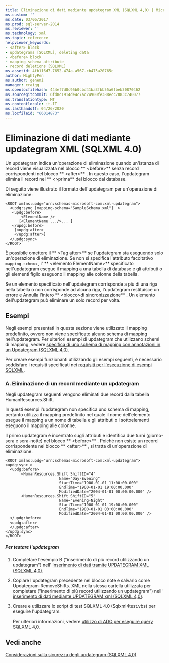 ```yaml
---
title: Eliminazione di dati mediante updategram XML (SQLXML 4,0) | Microsoft Docs
ms.custom: ''
ms.date: 03/06/2017
ms.prod: sql-server-2014
ms.reviewer: ''
ms.technology: xml
ms.topic: reference
helpviewer_keywords:
- <after> block
- updategrams [SQLXML], deleting data
- <before> block
- mapping-schema attribute
- record deletions [SQLXML]
ms.assetid: 4fb116d7-7652-474a-a567-cb475a20765c
author: MightyPen
ms.author: genemi
manager: craigg
ms.openlocfilehash: 444ef7d8c95b0cbd41ba3fbb55a6fbeb30870462
ms.sourcegitcommit: 6fd8c1914de4c7ac24900fe388ecc7883c740077
ms.translationtype: MT
ms.contentlocale: it-IT
ms.lasthandoff: 04/26/2020
ms.locfileid: "66014873"
---
```

# <a name="deleting-data-using-xml-updategrams-sqlxml-40"></a>Eliminazione di dati mediante updategram XML (SQLXML 4.0)
  Un updategram indica un'operazione di eliminazione quando un'istanza di record viene visualizzata nel blocco ** \<before>** senza record corrispondenti nel blocco ** \<after>** . In questo caso, l'updategram elimina il record nel ** \<>prima** del blocco dal database.  
  
 Di seguito viene illustrato il formato dell'updategram per un'operazione di eliminazione:  
  
```  
<ROOT xmlns:updg="urn:schemas-microsoft-com:xml-updategram">  
  <updg:sync [mapping-schema="SampleSchema.xml"]  >  
   <updg:before>  
       <ElementName />  
      [<ElementName .../>... ]  
   </updg:before>  
    [<updg:after>  
    </updg:after>]  
  </updg:sync>  
</ROOT>  
```  
  
 È possibile omettere il ** \<Tag after>** se l'updategram sta eseguendo solo un'operazione di eliminazione. Se non si specifica l'attributo facoltativo `mapping-schema` , l' ** \<elemento ElementName>** specificato nell'updategram esegue il mapping a una tabella di database e gli attributi o gli elementi figlio eseguono il mapping alle colonne della tabella.  
  
 Se un elemento specificato nell'updategram corrisponde a più di una riga nella tabella o non corrisponde ad alcuna riga, l'updategram restituisce un errore e Annulla l'intero ** \<blocco>di sincronizzazione** . Un elemento dell'updategram può eliminare un solo record per volta.  
  
## <a name="examples"></a>Esempi  
 Negli esempi presentati in questa sezione viene utilizzato il mapping predefinito, ovvero non viene specificato alcuno schema di mapping nell'updategram. Per ulteriori esempi di updategram che utilizzano schemi di mapping, vedere [specifica di uno schema di mapping con annotazioni in un Updategram &#40;SQLXML 4,0&#41;](specifying-an-annotated-mapping-schema-in-an-updategram-sqlxml-4-0.md).  
  
 Per creare esempi funzionanti utilizzando gli esempi seguenti, è necessario soddisfare i requisiti specificati nei [requisiti per l'esecuzione di esempi SQLXML](../../sqlxml/requirements-for-running-sqlxml-examples.md).  
  
### <a name="a-deleting-a-record-by-using-an-updategram"></a>A. Eliminazione di un record mediante un updategram  
 Negli updategram seguenti vengono eliminati due record dalla tabella HumanResources.Shift.  
  
 In questi esempi l'updategram non specifica uno schema di mapping, pertanto utilizza il mapping predefinito nel quale il nome dell'elemento esegue il mapping a un nome di tabella e gli attributi o i sottoelementi eseguono il mapping alle colonne.  
  
 Il primo updategram è incentrato sugli attributi e identifica due turni (giorno-sera e sera-notte) nel blocco ** \<before>** . Poiché non esiste un record corrispondente nel blocco ** \<after>** , si tratta di un'operazione di eliminazione.  
  
```  
<ROOT xmlns:updg="urn:schemas-microsoft-com:xml-updategram">  
<updg:sync >  
  <updg:before>  
       <HumanResources.Shift ShiftID="4"  
                        Name="Day-Evening"  
                        StartTime="1900-01-01 11:00:00.000"  
                        EndTime="1900-01-01 19:00:00.000"  
                        ModifiedDate="2004-01-01 00:00:00.000" />  
       <HumanResources.Shift ShiftID="5"  
                        Name="Evening-Night"  
                        StartTime="1900-01-01 19:00:00.000"  
                        EndTime="1900-01-01 03:00:00.000"  
                        ModifiedDate="2004-01-01 00:00:00.000" />  
  </updg:before>  
  <updg:after>  
  </updg:after>  
</updg:sync>  
</ROOT>  
```  
  
##### <a name="to-test-the-updategram"></a>Per testare l'updategram  
  
1.  Completare l'esempio B ("inserimento di più record utilizzando un updategram") nell' [inserimento di dati tramite UPDATEGRAM XML &#40;SQLXML 4,0&#41;](inserting-data-using-xml-updategrams-sqlxml-4-0.md).  
  
2.  Copiare l'updategram precedente nel blocco note e salvarlo come Updategram-RemoveShifts. XML nella stessa cartella utilizzata per completare ("inserimento di più record utilizzando un updategram") nell' [inserimento di dati mediante UPDATEGRAM xml &#40;SQLXML 4,0&#41;](inserting-data-using-xml-updategrams-sqlxml-4-0.md).  
  
3.  Creare e utilizzare lo script di test SQLXML 4.0 (Sqlxml4test.vbs) per eseguire l'updategram.  
  
     Per ulteriori informazioni, vedere [utilizzo di ADO per eseguire query SQLXML 4,0](../../sqlxml/using-ado-to-execute-sqlxml-4-0-queries.md).  
  
## <a name="see-also"></a>Vedi anche  
 [Considerazioni sulla sicurezza degli updategram &#40;SQLXML 4,0&#41;](../security/updategram-security-considerations-sqlxml-4-0.md)  
  
  

